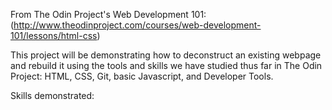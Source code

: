 From The Odin Project's Web Development 101: (http://www.theodinproject.com/courses/web-development-101/lessons/html-css)

This project will be demonstrating how to deconstruct an existing webpage and 
rebuild it using the tools and skills we have studied thus far in The Odin Project:
HTML, CSS, Git, basic Javascript, and Developer Tools.

Skills demonstrated:


